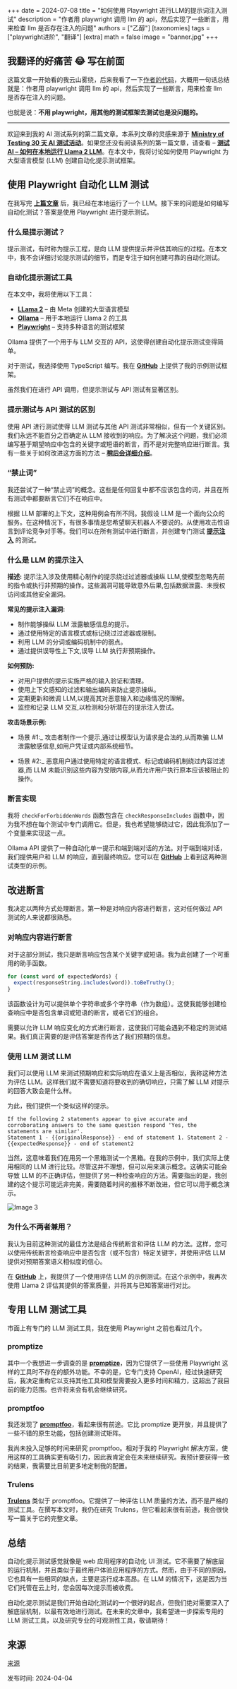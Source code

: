 +++
date = 2024-07-08
title = "如何使用 Playwright 进行LLM的提示词注入测试"
description = "作者用 playwright 调用 llm 的 api，然后实现了一些断言，用来检查 llm 是否存在注入的问题"
authors = ["乙醇"]
[taxonomies]
tags = ["playwright进阶", "翻译"]
[extra]
math = false
image = "banner.jpg"
+++

## 我翻译的好痛苦 😂 写在前面

这篇文章一开始看的我云山雾绕，后来我看了一下[作者的代码](https://github.com/stuart-thomas-zoopla/LlmTestingWithPlaywright/tree/main/tests)，大概用一句话总结就是：作者用 playwright 调用 llm 的 api，然后实现了一些断言，用来检查 llm 是否存在注入的问题。

也就是说：**不用 playwright，用其他的测试框架去测试也是没问题的。**

---

欢迎来到我的 AI 测试系列的第二篇文章。本系列文章的灵感来源于 **[Ministry of Testing 30 天 AI 测试活动](https://www.ministryoftesting.com/events/30-days-of-ai-in-testing)**。如果您还没有阅读系列的第一篇文章，请查看 – [**测试 AI – 如何在本地运行 Llama 2 LLM**](https://www.thequalityduck.co.uk/testing-ai-how-to-run-the-llama-2-large-language-model-locally/)。在本文中，我将讨论如何使用 Playwright 为大型语言模型 (LLM) 创建自动化提示测试框架。

## 使用 Playwright 自动化 LLM 测试

在我写完 **[上篇文章](https://www.thequalityduck.co.uk/testing-ai-how-to-run-the-llama-2-large-language-model-locally/)** 后，我已经在本地运行了一个 LLM。接下来的问题是如何编写自动化测试？答案是使用 Playwright 进行提示测试。

### 什么是提示测试？

提示测试，有时称为提示工程，是向 LLM 提供提示并评估其响应的过程。在本文中，我不会详细讨论提示测试的细节，而是专注于如何创建可靠的自动化测试。

### 自动化提示测试工具

在本文中，我将使用以下工具：

- **[LLama 2](https://llama.meta.com/llama2/)** – 由 Meta 创建的大型语言模型
- **[Ollama](https://github.com/ollama/ollama/blob/main/docs/api.md)** – 用于本地运行 Llama 2 的工具
- **[Playwright](https://playwright.dev/)** – 支持多种语言的测试框架

Ollama 提供了一个用于与 LLM 交互的 API，这使得创建自动化提示测试变得简单。

对于测试，我选择使用 TypeScript 编写。我在 **[GitHub](https://github.com/stuart-thomas-zoopla/LlmTestingWithPlaywright)** 上提供了我的示例测试框架。

虽然我们在进行 API 调用，但提示测试与 API 测试有显著区别。

### 提示测试与 API 测试的区别

使用 API 进行测试使得 LLM 测试与其他 API 测试非常相似，但有一个关键区别。我们永远不能百分之百确定从 LLM 接收到的响应。为了解决这个问题，我们必须编写基于期望响应中包含的关键字或短语的断言，而不是对完整响应进行断言。我有一些关于如何改进这方面的方法 – [**稍后会详细介绍**](https://www.thequalityduck.co.uk/testing-ai-how-to-create-automated-prompt-testing-with-playwright/#improving "稍后会详细介绍")。

### “禁止词”

我还尝试了一种“禁止词”的概念。这些是任何回复中都不应该包含的词，并且在所有测试中都要断言它们不在响应中。

根据 LLM 部署的上下文，这种用例会有所不同。我假设 LLM 是一个面向公众的服务。在这种情况下，有很多事情是您希望聊天机器人不要说的。从使用攻击性语言到评论竞争对手等。我们可以在所有测试中进行断言，并创建专门测试 **[提示注入](https://owasp.org/www-project-top-10-for-large-language-model-applications/Archive/0_1_vulns/Prompt_Injection.html)** 的测试。

### 什么是 LLM 的提示注入

**描述:** 提示注入涉及使用精心制作的提示绕过过滤器或操纵 LLM,使模型忽略先前的指令或执行非预期的操作。这些漏洞可能导致意外后果,包括数据泄露、未授权访问或其他安全漏洞。

**常见的提示注入漏洞:**

- 制作能够操纵 LLM 泄露敏感信息的提示。
- 通过使用特定的语言模式或标记绕过过滤器或限制。
- 利用 LLM 的分词或编码机制中的弱点。
- 通过提供误导性上下文,误导 LLM 执行非预期操作。

**如何预防:**

- 对用户提供的提示实施严格的输入验证和清理。
- 使用上下文感知的过滤和输出编码来防止提示操纵。
- 定期更新和微调 LLM,以提高其对恶意输入和边缘情况的理解。
- 监控和记录 LLM 交互,以检测和分析潜在的提示注入尝试。

**攻击场景示例:**

- 场景 #1:\_ 攻击者制作一个提示,通过让模型认为请求是合法的,从而欺骗 LLM 泄露敏感信息,如用户凭证或内部系统细节。

- 场景 #2:\_ 恶意用户通过使用特定的语言模式、标记或编码机制绕过内容过滤器,而 LLM 未能识别这些内容为受限内容,从而允许用户执行原本应该被阻止的操作。

### 断言实现

我将 `checkForForbiddenWords` 函数包含在 `checkResponseIncludes` 函数中，因为我不想在每个测试中专门调用它。但是，我也希望能够绕过它，因此我添加了一个变量来实现这一点。

Ollama API 提供了一种自动化单一提示和端到端对话的方法。对于端到端对话，我们提供用户和 LLM 的响应，直到最终响应。您可以在 **[GitHub](https://github.com/stuart-thomas-zoopla/LlmTestingWithPlaywright)** 上看到这两种测试类型的示例。

## 改进断言

我决定以两种方式处理断言。第一种是对响应内容进行断言，这对任何做过 API 测试的人来说都很熟悉。

### 对响应内容进行断言

对于这部分测试，我只是断言响应包含某个关键字或短语。我为此创建了一个可重用的助手函数。

```typescript
for (const word of expectedWords) {
  expect(responseString.includes(word)).toBeTruthy();
}
```

该函数设计为可以提供单个字符串或多个字符串（作为数组）。这使我能够创建检查响应中是否包含单词或短语的断言，或者它们的组合。

需要以允许 LLM 响应变化的方式进行断言，这使我们可能会遇到不稳定的测试结果。我们真正需要的是评估答案是否传达了我们预期的信息。

### 使用 LLM 测试 LLM

我们可以使用 LLM 来测试预期响应和实际响应在语义上是否相似，我称这种方法为评估 LLM。这样我们就不需要知道将要收到的确切响应，只需了解 LLM 对提示的回答大致会是什么样。

为此，我们提供一个类似这样的提示。

```
If the following 2 statements appear to give accurate and corroborating answers to the same question respond 'Yes, the statements are similar'.
Statement 1 - {{originalResponse}} - end of statement 1. Statement 2 - {{expectedResponse}} - end of statement2
```

当然，这意味着我们在用另一个黑箱测试一个黑箱。在我的示例中，我们实际上使用相同的 LLM 进行比较。尽管这并不理想，但可以用来演示概念。这确实可能会导致 LLM 的不正确评估，但提供了另一种检查响应的方法。需要指出的是，我创建的这个提示可能远非完美，需要随着时间的推移不断改进，但它可以用于概念演示。

![Image 3](https://www.thequalityduck.co.uk/wp-content/uploads/2024/04/image-12.png)

### 为什么不两者兼用？

我认为目前这种测试的最佳方法是结合传统断言和评估 LLM 的方法。这样，您可以使用传统断言检查响应中是否包含（或不包含）特定关键字，并使用评估 LLM 提供对预期答案语义相似度的信心。

在 **[GitHub](https://github.com/stuart-thomas-zoopla/LlmTestingWithPlaywright)** 上，我提供了一个使用评估 LLM 的示例测试。在这个示例中，我再次使用 Llama 2 评估其提供的答案质量，并将其与已知答案进行对比。

## 专用 LLM 测试工具

市面上有专门的 LLM 测试工具，我在使用 Playwright 之前也看过几个。

### promptize

其中一个我想进一步调查的是 **[promptize](https://github.com/preset-io/promptimize)**，因为它提供了一些使用 Playwright 这样的工具时不存在的额外功能。不幸的是，它专门支持 OpenAI，经过快速研究后，我决定重构它以支持其他工具和模型需要投入更多时间和精力，这超出了我目前的能力范围。也许将来会有机会继续研究。

### promptfoo

我还发现了 **[promptfoo](https://github.com/promptfoo/promptfoo)**，看起来很有前途。它比 promptize 更开放，并且提供了一些不错的原生功能，包括创建测试矩阵。

我尚未投入足够的时间来研究 promptfoo。相对于我的 Playwright 解决方案，使用这样的工具确实更有吸引力，因此我肯定会在未来继续研究。我预计要获得一致的结果，我需要比目前更多地定制我的配置。

### Trulens

**[Trulens](https://www.trulens.org/)** 类似于 promptfoo。它提供了一种评估 LLM 质量的方法，而不是严格的测试工具。在撰写本文时，我仍在研究 Trulens，但它看起来很有前途，我会很快写一篇关于它的完整文章。

## 总结

自动化提示测试感觉就像是 web 应用程序的自动化 UI 测试。它不需要了解底层的运行机制，并且类似于最终用户体验应用程序的方式。然而，由于不同的原因，它也具有一些相同的缺点，主要是运行成本高昂。在 LLM 的情况下，这是因为当它们托管在云上时，您会因每次提示而被收费。

自动化提示测试是我们开始自动化测试的一个很好的起点，但我们绝对需要深入了解底层机制，以最有效地进行测试。在未来的文章中，我希望进一步探索专用的 LLM 测试工具，以及研究专业的可观测性工具，敬请期待！

## 来源

[来源](https://www.thequalityduck.co.uk/testing-ai-how-to-create-automated-prompt-testing-with-playwright/)

发布时间: 2024-04-04
